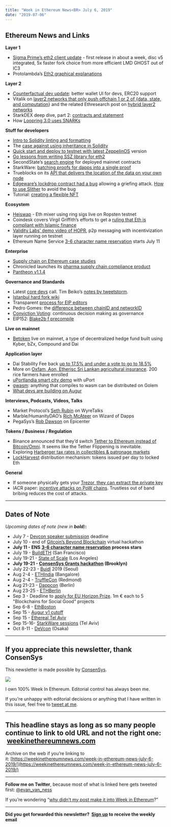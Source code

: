 ```yaml
---
title: "Week in Ethereum News<BR> July 6, 2019"
date: "2019-07-06"
---
```


## **Ethereum News and Links**

**Layer 1**

- [Sigma Prime’s eth2 client update](https://lighthouse.sigmaprime.io/update-13.html) - first release in about a week, disc v5 integrated, 5x faster fork choice from more efficient LMD GHOST out of IC3
- Protolambda’s [Eth2 graphical explanations](https://github.com/protolambda/eth2-docs)

**Layer 2**

- [Counterfactual dev update](https://medium.com/statechannels/development-update-9-07-05-2019-fa663cbc1e9): better wallet UI for devs, ERC20 support
- Vitalik on [layer2 networks that only push offchain 1 or 2 of {data, state, and computation](https://www.reddit.com/r/ethereum/comments/c96j2h/question_regarding_eth_20_scaling/esvp4r3/)} and the related Ethresearch post on [hybrid layer2 networks](https://ethresear.ch/t/layer-2-state-schemes/5691)
- StarkDEX deep dive, part 2: [contracts and statement](https://medium.com/starkware/starkdex-deep-dive-contracts-statement-3b500cf143c9)
- How [Loopring 3.0 uses SNARKs](https://medium.com/loopring-protocol/loopring-3-0-overview-from-a-to-zksnarks-2c542e6c07b0)

**Stuff for developers**

- [Intro to Solidity linting and formatting](https://medium.com/coinmonks/introduction-to-solidity-linting-and-formatting-e838c074791a)
- The [case against using inheritance in Solidity](https://medium.com/consensys-diligence/a-case-against-inheritance-in-smart-contracts-d7f2c738f78e)
- [Quick start and deploy to testnet with latest ZeppelinOS](https://forum.zeppelin.solutions/t/deploy-to-a-public-testnet-using-zeppelinos-2-4/941) version
- [Go lessons from writing SSZ library for eth2](https://rauljordan.com/2019/07/02/go-lessons-from-writing-a-serialization-library-for-ethereum.html)
- SecondState’s [search engine](https://blog.secondstate.io/post/20190703-search-engine-overview/) for deployed mainnet contracts
- StarkWare: [batching proofs for dapps into a single proof](https://medium.com/starkware/the-fact-registry-a64aafb598b6)
- Trueblocks on its [API that delivers the location of the data on your own node](https://medium.com/@tjayrush/mother-may-i-f0ab967814fc)
- [Edgeware’s lockdrop contract had a bug](https://medium.com/@nmcl/gridlock-a-smart-contract-bug-73b8310608a9) allowing a griefing attack. [How to use Slither](https://blog.trailofbits.com/2019/07/03/avoiding-smart-contract-gridlock-with-slither/) to avoid the bug
- Tutorial: [creating a flexible NFT](https://kauri.io/article/27640de6baba4aa99d57fd158af5c019)

**Ecosystem**

- [Heiswap](https://kndrck.co/posts/introducing_heiswap/) - Eth mixer using ring sigs live on Ropsten testnet
- Coindesk covers Virgil Griffith’s efforts to get a [ruling that Eth is compliant with Islamic finance](https://www.coindesk.com/ethereum-leaders-are-slowly-courting-gulf-coast-royals-and-investors)
- [Validity Labs’ demo video of HOPR](https://www.youtube.com/watch?v=r9ctjAyMHZg), p2p messaging with incentivization layer running on testnet
- Ethereum Name Service [3-6 character name reservation](https://medium.com/the-ethereum-name-service/announcing-the-ens-3-6-character-eth-name-reservation-process-7f3cc4d13f65) starts July 11

**Enterprise**

- [Supply chain on Ethereum case studies](https://media.consensys.net/case-study-real-world-supply-chain-with-enterprise-ethereum-b16306bd7989)
- Chronicled launches its [pharma supply chain compliance product](https://www.prnewswire.com/news-releases/mediledger-product-verification-solution-has-launched-300879491.html)
- [Pantheon v1.1.4](https://bintray.com/consensys/pegasys-repo/pantheon/1.1.4)

**Governance and Standards**

- Latest [core devs](https://www.youtube.com/watch?v=2D_DqJ8jL9Y) call. Tim Beiko’s [notes by tweetstorm](https://twitter.com/TimBeiko/status/1147020585412825088).
- [Istanbul hard fork wiki](https://eth.wiki/roadmap/istanbul)
- Transparent [process for EIP editors](https://github.com/ethereum/EIPs/issues/2173)
- Pedro Gomes: the [difference between chainID and networkID](https://medium.com/@pedrouid/chainid-vs-networkid-how-do-they-differ-on-ethereum-eec2ed41635b)
- [Conviction Voting](https://medium.com/giveth/conviction-voting-a-novel-continuous-decision-making-alternative-to-governance-aa746cfb9475): continuous decision making as governance
- EIP152: [Blake2b f precompile](https://github.com/ethereum/EIPs/blob/701280cb73d97c98314dfb9468ae6bcb30e51b7f/EIPS/eip-152.md)

**Live on mainnet**

- [Betoken](https://medium.com/betoken/betoken-live-on-mainnet-9b5dfabc2c8c?sk=5d7395052a9afa35a6edeeaf2717e75e) live on mainnet, a type of decentralized hedge fund built using Kyber, bZx, Compound and Dai

**Application layer**

- Dai Stability Fee back [up to 17.5% and under a vote to go to 18.5%](https://blog.makerdao.com/executive-vote-stability-fee-18-5/)
- More on [Oxfam, Aon, Etherisc Sri Lankan agricultural insurance](http://aon.mediaroom.com/2019-07-01-Aon-Oxfam-and-Etherisc-launch-first-blockchain-based-agricultural-insurance-policies-for-smallholder-farmers-in-Sri-Lanka). 200 rice farmers have enrolled
- [uPortlandia smart city demo](https://medium.com/uport/welcome-to-uportlandia-2302e0d2ceb1) with uPort
- [gwasm](https://blog.golemproject.net/gwasm-in-answers-some-things-you-need-to-know-about-our-latest-use-case/): anything that compiles to wasm can be distributed on Golem
- [What devs are building on Augur](https://www.augur.net/blog/augur-ecosystem/)

**Interviews, Podcasts, Videos, Talks** 

- Market Protocol’s [Seth Rubin](https://wyre-talks.simplecast.com/episodes/market-protocol-bring-any-market-to-ethereum-using-synthetic-assets) on WyreTalks
- Marble/HumanityDAO’s [Rich McAteer](https://anchor.fm/wizardofdapps/episodes/Episode-9-Humanity-DAO-with-Rich-McAteer-e4gdhe) on Wizard of Dapps
- PegaSys’s [Rob Dawson](https://epicenter.tv/episode/294/) on Epicenter

**Tokens / Business / Regulation**

- Binance announced that they’d switch [Tether to Ethereum instead of Bitcoin/Omni](https://www.binance.com/en/support/articles/360030263211). It seems like the Tether Flippening is inevitable.
- Exploring [Harberger tax rates in collectibles & patronage markets](https://blog.simondlr.com/exploring-harberger-tax-in-patronage-markets)
- [LockHarvest](https://medium.com/@ethereumelements/lock-harvest-a-new-token-distribution-mechanism-2836de38116) distribution mechanism: tokens issued per day to locked Eth

**General**

- If someone physically gets your [Trezor, they can extract the private key](https://ledger-donjon.github.io/Unfixable-Key-Extraction-Attack-on-Trezor/)
- IACR paper: [incentive attacks on PoW chains](https://eprint.iacr.org/2019/775.pdf). Trustless out of band bribing reduces the cost of attacks.

* * *

## **Dates of Note**

_Upcoming dates of note (new in **bold**)_**:**

- July 7 - [Devcon speaker submission](https://twitter.com/EFDevcon/status/1139555204020355077) deadline
- July 10 - end of [Gitcoin’s Beyond Blockchain](https://gitcoin.co/blog/beyond-blockchain-hackathon/) virtual hackathon
- **July 11 - ENS** [**3-6 character name reservation**](https://medium.com/the-ethereum-name-service/announcing-the-ens-3-6-character-eth-name-reservation-process-7f3cc4d13f65) **process stars**
- July 19 - [BuildETH](https://www.buildeth.io/) (San Francisco)
- July 19-21 - [State of Scale](https://www.stateofscale.com/) (Los Angeles)
- **July 19-21 - [ConsenSys Grants hackathon](https://pages.consensys.net/consensys-grants-hackathon-new-york) (Brooklyn)**
- July 22-23 - [Buidl](https://www.buidl.asia/) 2019 (Seoul)
- Aug 2-4 - [ETHIndia](https://ethindia.co/) (Bangalore)
- Aug 2-4 - [TruffleCon](https://www.truffleframework.com/trufflecon2019) (Redmond)
- Aug 21-23 - [Dappcon](https://dappcon.io/) (Berlin)
- Aug 23-25 - [ETHBerlin](https://ethberlinzwei.com/)
- Sep 3 - Deadline to [apply for EU Horizon Prize](https://ec.europa.eu/info/funding-tenders/opportunities/portal/screen/opportunities/topic-details/blockchain-eicprize-2019). 1m € each to 5 "Blockchains for Social Good" projects
- Sep 6-8 - [EthBoston](https://eth.boston/)
- Sep 15 - [Augur v1 cutoff](https://www.augur.net/blog/v1-cutoff/)
- Sep 15 - [Ethereal Tel Aviv](https://etherealsummit.com/events/ethereal-tel-aviv/)
- Sep 15-16- [StarkWare sessions](https://www.starkware.co/sessions/) (Tel Aviv)
- Oct 8-11 - [DeVcon](https://devcon.org/) (Osaka)

* * *

## **If you appreciate this newsletter, thank ConsenSys**

This newsletter is made possible by [ConsenSys](https://consensys.net/).  

[![](https://cdn.substack.com/image/fetch/w_1100,c_limit,f_auto,q_auto:good/https%3A%2F%2Fbucketeer-e05bbc84-baa3-437e-9518-adb32be77984.s3.amazonaws.com%2Fpublic%2Fimages%2F08f1b2fd-57e2-4d4b-bd42-730c769114be_240x240.jpeg)](https://cdn.substack.com/image/fetch/c_limit,f_auto,q_auto:good/https%3A%2F%2Fbucketeer-e05bbc84-baa3-437e-9518-adb32be77984.s3.amazonaws.com%2Fpublic%2Fimages%2F08f1b2fd-57e2-4d4b-bd42-730c769114be_240x240.jpeg)

  
I own 100% Week In Ethereum. Editorial control has always been me.

If you're unhappy with editorial decisions or anything that I have written in this issue, feel free to [tweet at me](https://twitter.com/evan_van_ness).

* * *

## **This headline stays as long as so many people continue to link to old URL and not the right one:  [weekinethereumnews.com](https://weekinethereumnews.com/)** 

Archive on the web if you’re linking to it: [https://weekinethereumnews.com/week-in-ethereum-news-july-6-2019/](https://weekinethereumnews.com/week-in-ethereum-news-july-6-2019/)

* * *

**Follow me on Twitter**, because most of what is linked here gets tweeted first: [@evan\_van\_ness](https://twitter.com/evan_van_ness)

If you’re wondering “[why didn’t my post make it into Week in Ethereum](https://www.evanvanness.com/post/179914035841/why-didnt-my-post-make-the-newsletter)?”

* * *

**Did you get forwarded this newsletter?  [Sign up](https://weekinethereum.substack.com/subscribe#about) to receive the weekly email**
